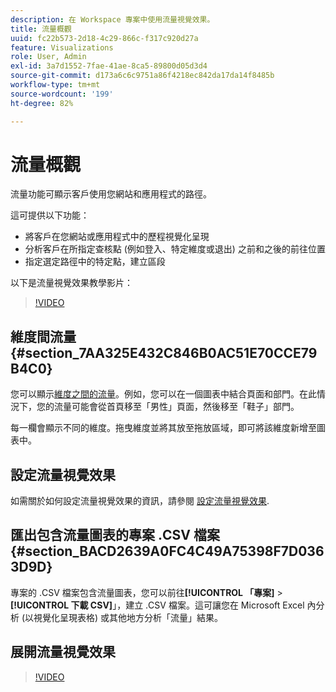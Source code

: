 ```yaml
---
description: 在 Workspace 專案中使用流量視覺效果。
title: 流量概觀
uuid: fc22b573-2d18-4c29-866c-f317c920d27a
feature: Visualizations
role: User, Admin
exl-id: 3a7d1552-7fae-41ae-8ca5-89800d05d3d4
source-git-commit: d173a6c6c9751a86f4218ec842da17da14f8485b
workflow-type: tm+mt
source-wordcount: '199'
ht-degree: 82%

---
```


# 流量概觀

流量功能可顯示客戶使用您網站和應用程式的路徑。

這可提供以下功能：

* 將客戶在您網站或應用程式中的歷程視覺化呈現
* 分析客戶在所指定查核點 (例如登入、特定維度或退出) 之前和之後的前往位置
* 指定選定路徑中的特定點，建立區段

以下是流量視覺效果教學影片：

>[!VIDEO](https://video.tv.adobe.com/v/344222/?quality=12)

## 維度間流量 {#section_7AA325E432C846B0AC51E70CCE79B4C0}

您可以顯示[維度之間的流量](/help/analyze/analysis-workspace/visualizations/c-flow/multi-dimensional-flow.md)。例如，您可以在一個圖表中結合頁面和部門。在此情況下，您的流量可能會從首頁移至「男性」頁面，然後移至「鞋子」部門。

每一欄會顯示不同的維度。拖曳維度並將其放至拖放區域，即可將該維度新增至圖表中。

## 設定流量視覺效果

如需關於如何設定流量視覺效果的資訊，請參閱 [設定流量視覺效果](/help/analyze/analysis-workspace/visualizations/c-flow/create-flow.md).

## 匯出包含流量圖表的專案 .CSV 檔案 {#section_BACD2639A0FC4C49A75398F7D0363D9D}

專案的 .CSV 檔案包含流量圖表，您可以前往&#x200B;**[!UICONTROL 「專案]** > **[!UICONTROL 下載 CSV]**」，建立 .CSV 檔案。這可讓您在 Microsoft Excel 內分析 (以視覺化呈現表格) 或其他地方分析「流量」結果。

## 展開流量視覺效果

>[!VIDEO](https://video.tv.adobe.com/v/24044/?quality=12)
